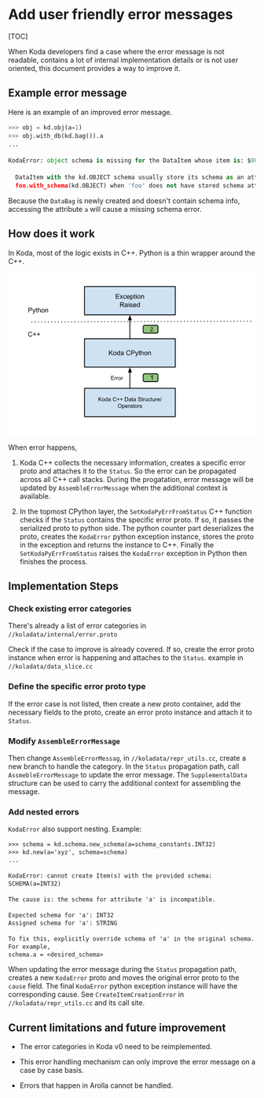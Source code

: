 # Add user friendly error messages

<!--*
# Document freshness: For more information, see go/fresh-source.
freshness: { owner: 'wangzhan' reviewed: '2024-08-13' }
*-->

[TOC]

When Koda developers find a case where the error message is not readable,
contains a lot of internal implementation details or is not user oriented, this
document provides a way to improve it.

## Example error message

Here is an example of an improved error message.

```python
>>> obj = kd.obj(a=1)
>>> obj.with_db(kd.bag()).a
...

KodaError: object schema is missing for the DataItem whose item is: $000fd856bbfc03480000000000000001:0

  DataItem with the kd.OBJECT schema usually store its schema as an attribute or implicitly hold the type information when it's a primitive type. Perhaps, the OBJECT schema is set by mistake with
  foo.with_schema(kd.OBJECT) when 'foo' does not have stored schema attribute.
```

Because the `DataBag` is newly created and doesn't contain schema info,
accessing the attribute `a` will cause a missing schema error.

## How does it work

In Koda, most of the logic exists in C++. Python is a thin wrapper around the
C++.

![drawing](images/koda_error.svg)

When error happens,

1.  Koda C++ collects the necessary information, creates a specific error proto
    and attaches it to the `Status`. So the error can be propagated across all
    C++ call stacks. During the progatation, error message will be updated by
    `AssembleErrorMessage` when the additional context is available.

2.  In the topmost CPython layer, the
    `SetKodaPyErrFromStatus` C++
    function checks if the `Status` contains the specific error proto. If so, it
    passes the serialized proto to python side. The python counter part
    deserializes the proto, creates the `KodaError` python exception instance,
    stores the proto in the exception and returns the instance to C++. Finally
    the `SetKodaPyErrFromStatus` raises the
    `KodaError` exception in Python then
    finishes the process.

## Implementation Steps

### Check existing error categories

There's already a list of error categories in
`//koladata/internal/error.proto`

Check if the case to improve is already covered. If so, create the error proto
instance when error is happening and attaches to the `Status`.
example in `//koladata/data_slice.cc`

### Define the specific error proto type

If the error case is not listed, then create a new proto container, add the
necessary fields to the proto, create an error proto instance and attach it to
`Status`.

### Modify `AssembleErrorMessage`

Then
change `AssembleErrorMessag`, in `//koladata/repr_utils.cc`,
create a new branch to handle the category. In the `Status` propagation path,
call `AssmebleErrorMessage` to update the error message. The
`SupplementalData`
structure can be used to carry the additional context for assembling the
message.

### Add nested errors

`KodaError` also support nesting. Example:

```
>>> schema = kd.schema.new_schema(a=schema_constants.INT32)
>>> kd.new(a='xyz', schema=schema)
...

KodaError: cannot create Item(s) with the provided schema: SCHEMA(a=INT32)

The cause is: the schema for attribute 'a' is incompatible.

Expected schema for 'a': INT32
Assigned schema for 'a': STRING

To fix this, explicitly override schema of 'a' in the original schema. For example,
schema.a = <desired_schema>
```

When updating the error message during the
`Status` propagation path, creates a new `KodaError` proto and moves the
original error proto to the `cause` field. The final `KodaError` python
exception instance will have the corresponding cause. See
`CreateItemCreationError` in `//koladata/repr_utils.cc`
and its call site.

## Current limitations and future improvement

*   The error categories in Koda v0 need to be reimplemented.

*   This error handling mechanism can only improve the error message on a case
    by case basis.

*   Errors that happen in Arolla cannot be handled.
